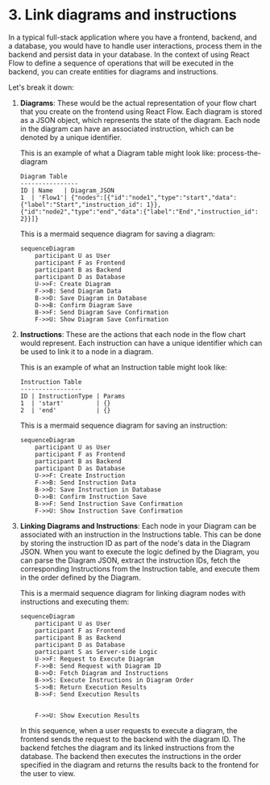 # 3. Link diagrams and instructions

In a typical full-stack application where you have a frontend, backend, and a database, you would have to handle user interactions, process them in the backend and persist data in your database. In the context of using React Flow to define a sequence of operations that will be executed in the backend, you can create entities for diagrams and instructions.

Let's break it down:

1. **Diagrams**: These would be the actual representation of your flow chart that you create on the frontend using React Flow. Each diagram is stored as a JSON object, which represents the state of the diagram. Each node in the diagram can have an associated instruction, which can be denoted by a unique identifier.

   This is an example of what a Diagram table might look like:
process-the-diagram
    ```
    Diagram Table
    ----------------
    ID | Name   | Diagram_JSON
    1  | 'Flow1'| {"nodes":[{"id":"node1","type":"start","data":{"label":"Start","instruction_id": 1}}, {"id":"node2","type":"end","data":{"label":"End","instruction_id": 2}}]}
    ```

    This is a mermaid sequence diagram for saving a diagram:

    ```mermaid
    sequenceDiagram
        participant U as User
        participant F as Frontend
        participant B as Backend
        participant D as Database
        U->>F: Create Diagram
        F->>B: Send Diagram Data
        B->>D: Save Diagram in Database
        D->>B: Confirm Diagram Save
        B->>F: Send Diagram Save Confirmation
        F->>U: Show Diagram Save Confirmation
    ```

2. **Instructions**: These are the actions that each node in the flow chart would represent. Each instruction can have a unique identifier which can be used to link it to a node in a diagram.

    This is an example of what an Instruction table might look like:

    ```
    Instruction Table
    -----------------
    ID | InstructionType | Params
    1  | 'start'         | {}
    2  | 'end'           | {}
    ```

    This is a mermaid sequence diagram for saving an instruction:

    ```mermaid
    sequenceDiagram
        participant U as User
        participant F as Frontend
        participant B as Backend
        participant D as Database
        U->>F: Create Instruction
        F->>B: Send Instruction Data
        B->>D: Save Instruction in Database
        D->>B: Confirm Instruction Save
        B->>F: Send Instruction Save Confirmation
        F->>U: Show Instruction Save Confirmation
    ```

3. **Linking Diagrams and Instructions**: Each node in your Diagram can be associated with an instruction in the Instructions table. This can be done by storing the instruction ID as part of the node's data in the Diagram JSON. When you want to execute the logic defined by the Diagram, you can parse the Diagram JSON, extract the instruction IDs, fetch the corresponding Instructions from the Instruction table, and execute them in the order defined by the Diagram. 

   This is a mermaid sequence diagram for linking diagram nodes with instructions and executing them:

   ```mermaid
   sequenceDiagram
       participant U as User
       participant F as Frontend
       participant B as Backend
       participant D as Database
       participant S as Server-side Logic
       U->>F: Request to Execute Diagram
       F->>B: Send Request with Diagram ID
       B->>D: Fetch Diagram and Instructions
       B->>S: Execute Instructions in Diagram Order
       S->>B: Return Execution Results
       B->>F: Send Execution Results


       F->>U: Show Execution Results
   ```

    In this sequence, when a user requests to execute a diagram, the frontend sends the request to the backend with the diagram ID. The backend fetches the diagram and its linked instructions from the database. The backend then executes the instructions in the order specified in the diagram and returns the results back to the frontend for the user to view.